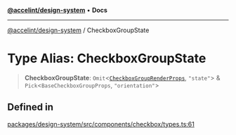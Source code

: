 [**@accelint/design-system**](../README.md) • **Docs**

***

[@accelint/design-system](../README.md) / CheckboxGroupState

# Type Alias: CheckboxGroupState

> **CheckboxGroupState**: `Omit`\<[`CheckboxGroupRenderProps`](CheckboxGroupRenderProps.md), `"state"`\> & `Pick`\<`BaseCheckboxGroupProps`, `"orientation"`\>

## Defined in

[packages/design-system/src/components/checkbox/types.ts:61](https://github.com/gohypergiant/standard-toolkit/blob/258694cea8ed8bbd956b3cf5da47c2c9debcf127/packages/design-system/src/components/checkbox/types.ts#L61)
